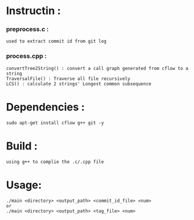 # Instructin :

   ### preprocess.c : 
    used to extract commit id from git log
   
   ### process.cpp : <br>
    convertTree2String() : convert a call graph generated from cflow to a string
    TraversalFile() : Traverse all file recursively
    LCS() : calculate 2 strings' Longest common subsequence    
         


# Dependencies :

    sudo apt-get install cflow g++ git -y
  
# Build :

    using g++ to complie the .c/.cpp file
    
# Usage:

    ./main <directory> <output_path> <commit_id_file> <num>
    or
    ./main <directory> <output_path> <tag_file> <num>
